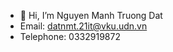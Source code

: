 - 👋 Hi, I’m Nguyen Manh Truong Dat
- Email: datnmt.21it@vku.udn.vn
- Telephone: 0332919872
<!---
truongdat276/truongdat276 is a ✨ special ✨ repository because its `README.md` (this file) appears on your GitHub profile.
You can click the Preview link to take a look at your changes.
--->
